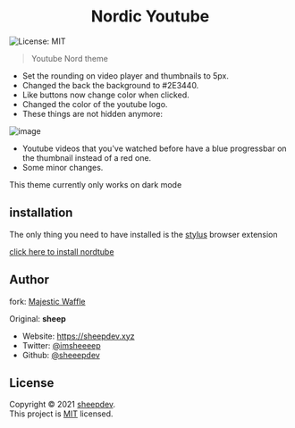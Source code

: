 
<h1 align="center">Nordic Youtube</h1>
<p>
    <img alt="License: MIT" src="https://img.shields.io/badge/License-MIT-yellow.svg" />
  </a>
</p>

>Youtube Nord theme

* Set the rounding on video player and thumbnails to 5px.
* Changed the back the background to #2E3440.
* Like buttons now change color when clicked.
* Changed the color of the youtube logo.
* These things are not hidden anymore:

![image](https://user-images.githubusercontent.com/71100842/115938445-0eb5fe80-a471-11eb-8846-fceb1fb93efc.png)
* Youtube videos that you've watched before have a blue progressbar on the thumbnail instead of a red one.
* Some minor changes.

This theme currently only works on dark mode

## installation

The only thing you need to have installed is the [stylus](https://github.com/openstyles/stylus) browser extension

[click here to install nordtube](https://github.com/CatFoodEnthusiast/Youtube-Nord-Theme/raw/main/nordtube.user.css)


## Author

fork: [Majestic Waffle](https://github.com/MajesticWaffle)

Original:
**sheep**

* Website: https://sheepdev.xyz
* Twitter: [@imsheeeep](https://twitter.com/imsheeeep)
* Github: [@sheeepdev](https://github.com/sheeepdev)

## License

Copyright © 2021 [sheepdev](https://github.com/sheeepdev).<br />
This project is [MIT](https://github.com/sheeepdev/nordtube/blob/main/LICENSE) licensed.
